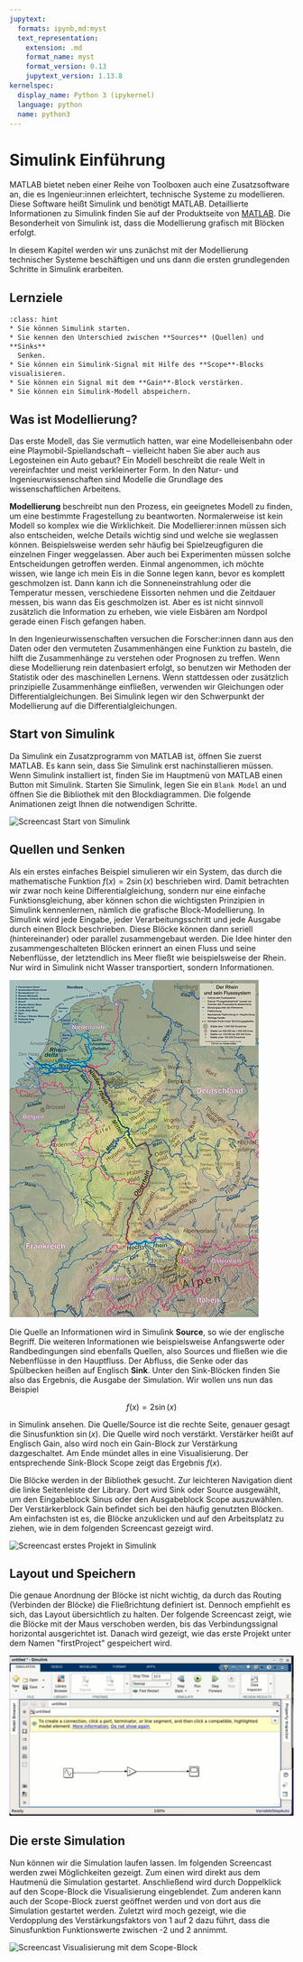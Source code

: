 ```yaml
---
jupytext:
  formats: ipynb,md:myst
  text_representation:
    extension: .md
    format_name: myst
    format_version: 0.13
    jupytext_version: 1.13.8
kernelspec:
  display_name: Python 3 (ipykernel)
  language: python
  name: python3
---
```


# Simulink Einführung

MATLAB bietet neben einer Reihe von Toolboxen auch eine Zusatzsoftware an, die
es Ingenieur:innen erleichtert, technische Systeme zu modellieren. Diese
Software heißt Simulink und benötigt MATLAB. Detaillierte Informationen zu
Simulink finden Sie auf der Produktseite von
[MATLAB](https://de.mathworks.com/products/simulink.html). Die Besonderheit von
Simulink ist, dass die Modellierung grafisch mit Blöcken erfolgt. 

In diesem Kapitel werden wir uns zunächst mit der Modellierung technischer
Systeme beschäftigen und uns dann die ersten grundlegenden Schritte in Simulink
erarbeiten.

## Lernziele

```{admonition} Lernziele
:class: hint
* Sie können Simulink starten.
* Sie kennen den Unterschied zwischen **Sources** (Quellen) und **Sinks**
  Senken.
* Sie können ein Simulink-Signal mit Hilfe des **Scope**-Blocks visualisieren.
* Sie können ein Signal mit dem **Gain**-Block verstärken.
* Sie können ein Simulink-Modell abspeichern.
```

## Was ist Modellierung?

Das erste Modell, das Sie vermutlich hatten, war eine Modelleisenbahn oder eine
Playmobil-Spiellandschaft – vielleicht haben Sie aber auch aus Legosteinen ein
Auto gebaut? Ein Modell beschreibt die reale Welt in vereinfachter und meist
verkleinerter Form. In den Natur- und Ingenieurwissenschaften sind Modelle die
Grundlage des wissenschaftlichen Arbeitens. 

**Modellierung** beschreibt nun den Prozess, ein geeignetes Modell zu finden, um
eine bestimmte Fragestellung zu beantworten. Normalerweise ist kein Modell so
komplex wie die Wirklichkeit. Die Modellierer:innen müssen sich also
entscheiden, welche Details wichtig sind und welche sie weglassen können.
Beispielsweise werden sehr häufig bei Spielzeugfiguren die einzelnen Finger
weggelassen. Aber auch bei Experimenten müssen solche Entscheidungen getroffen
werden. Einmal angenommen, ich möchte wissen, wie lange ich mein Eis in die
Sonne legen kann, bevor es komplett geschmolzen ist. Dann kann ich die
Sonneneinstrahlung oder die Temperatur messen, verschiedene Eissorten nehmen und
die Zeitdauer messen, bis wann das Eis geschmolzen ist. Aber es ist nicht
sinnvoll zusätzlich die Information zu erheben, wie viele Eisbären am Nordpol
gerade einen Fisch gefangen haben.

In den Ingenieurwissenschaften versuchen die Forscher:innen dann aus den Daten
oder den vermuteten Zusammenhängen eine Funktion zu basteln, die hilft die
Zusammenhänge zu verstehen oder Prognosen zu treffen. Wenn diese Modellierung
rein datenbasiert erfolgt, so benutzen wir Methoden der Statistik oder des
maschinellen Lernens. Wenn stattdessen oder zusätzlich prinzipielle
Zusammenhänge einfließen, verwenden wir Gleichungen oder
Differentialgleichungen. Bei Simulink legen wir den Schwerpunkt der Modellierung
auf die Differentialgleichungen.

## Start von Simulink

Da Simulink ein Zusatzprogramm von MATLAB ist, öffnen Sie zuerst MATLAB. Es kann
sein, dass Sie Simulink erst nachinstallieren müssen. Wenn Simulink installiert
ist, finden Sie im Hauptmenü von MATLAB einen Button mit Simulink. Starten Sie
Simulink, legen Sie ein `Blank Model` an und öffnen Sie die Bibliothek mit den
Blockdiagrammen. Die folgende Animationen zeigt Ihnen die notwendigen Schritte.

![Screencast Start von Simulink](screencasts/part10_start_simulink.gif)

## Quellen und Senken

Als ein erstes einfaches Beispiel simulieren wir ein System, das durch die
mathematische Funktion $f(x)=2\sin(x)$ beschrieben wird. Damit betrachten wir
zwar noch keine Differentialgleichung, sondern nur eine einfache
Funktionsgleichung, aber können schon die wichtigsten Prinzipien in Simulink
kennenlernen, nämlich die grafische Block-Modellierung. In Simulink wird jede
Eingabe, jeder Verarbeitungsschritt und jede Ausgabe durch einen Block
beschrieben. Diese Blöcke können dann seriell (hintereinander) oder parallel
zusammengebaut werden. Die Idee hinter den zusammengeschalteten Blöcken erinnert
an einen Fluss und seine Nebenflüsse, der letztendlich ins Meer fließt wie
beispielsweise der Rhein. Nur wird in Simulink nicht Wasser transportiert,
sondern Informationen.

![Bild des Rhein](pics/part10_rhein_small.jpg)

Die Quelle an Informationen wird in Simulink **Source**, so wie der englische
Begriff. Die weiteren Informationen wie beispielsweise Anfangswerte oder
Randbedingungen sind ebenfalls Quellen, also Sources und fließen wie die
Nebenflüsse in den Hauptfluss. Der Abfluss, die Senke oder das Spülbecken heißen
auf Englisch **Sink**. Unter den Sink-Blöcken finden Sie also das Ergebnis, die
Ausgabe der Simulation. Wir wollen uns nun das Beispiel 

$$f(x)=2\sin(x)$$

in Simulink ansehen. Die Quelle/Source ist die rechte Seite, genauer gesagt die
Sinusfunktion $\sin(x)$. Die Quelle wird noch verstärkt. Verstärker heißt auf
Englisch Gain, also wird noch ein Gain-Block zur Verstärkung dazgeschaltet. Am
Ende mündet alles in eine Visualisierung. Der entsprechende Sink-Block Scope
zeigt das Ergebnis $f(x)$.

Die Blöcke werden in der Bibliothek gesucht. Zur leichteren Navigation dient die
linke Seitenleiste der Library. Dort wird Sink oder Source ausgewählt, um den
Eingabeblock Sinus oder den Ausgabeblock Scope auszuwählen. Der Verstärkerblock
Gain befindet sich bei den häufig genutzten Blöcken. Am einfachsten ist es, die
Blöcke anzuklicken und auf den Arbeitsplatz zu ziehen, wie in dem folgenden
Screencast gezeigt wird.

![Screencast erstes Projekt in Simulink](screencasts/part10_simulink_firstproject.gif)

## Layout und Speichern 

Die genaue Anordnung der Blöcke ist nicht wichtig, da durch das Routing
(Verbinden der Blöcke) die Fließrichtung definiert ist. Dennoch empfiehlt es
sich, das Layout übersichtlich zu halten. Der folgende Screencast zeigt, wie die
Blöcke mit der Maus verschoben werden, bis das Verbindungssignal horizontal
ausgerichtet ist. Danach wird gezeigt, wie das erste Projekt unter dem Namen
"firstProject" gespeichert wird.

![Screencast Speichern](screencasts/part10_simulink_saveing.gif)

## Die erste Simulation

Nun können wir die Simulation laufen lassen. Im folgenden Screencast werden zwei
Möglichkeiten gezeigt. Zum einen wird direkt aus dem Hautmenü die Simulation
gestartet. Anschließend wird durch Doppelklick auf den Scope-Block die
Visualisierung eingeblendet. Zum anderen kann auch der Scope-Block zuerst
geöffnet werden und von dort aus die Simulation gestartet werden. Zuletzt wird
moch gezeigt, wie die Verdopplung des Verstärkungsfaktors von 1 auf 2 dazu
führt, dass die Sinusfunktion Funktionswerte zwischen -2 und 2 annimmt.

![Screencast Visualisierung mit dem Scope-Block](screencasts/part10_simulink_scope.gif)